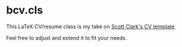# bcv.cls

This LaTeX CV/resume class is my take on [Scott Clark's CV template](https://www.overleaf.com/latex/templates/scott-clark-cv-template-with-fix/bhwkjqytqvtr).

Feel free to adjust and extend it to fit your needs.
